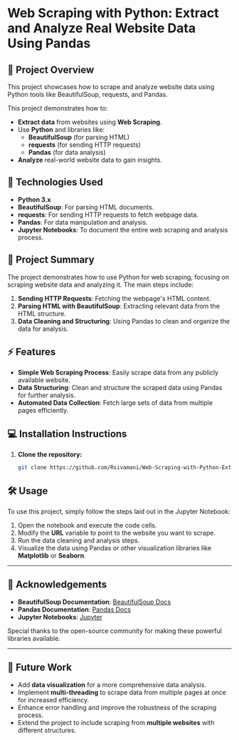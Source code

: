 # Web Scraping with Python: Extract and Analyze Real Website Data Using Pandas

## 🚀 Project Overview
This project showcases how to scrape and analyze website data using Python tools like BeautifulSoup, requests, and Pandas.

This project demonstrates how to:

- **Extract data** from websites using **Web Scraping**.
- Use **Python** and libraries like:
  - **BeautifulSoup** (for parsing HTML)
  - **requests** (for sending HTTP requests)
  - **Pandas** (for data analysis)
- **Analyze** real-world website data to gain insights.
  
## 🔧 Technologies Used

- **Python 3.x**
- **BeautifulSoup**: For parsing HTML documents.
- **requests**: For sending HTTP requests to fetch webpage data.
- **Pandas**: For data manipulation and analysis.
- **Jupyter Notebooks**: To document the entire web scraping and analysis process.


## 📝 Project Summary

The project demonstrates how to use Python for web scraping, focusing on scraping website data and analyzing it. The main steps include:

1. **Sending HTTP Requests**: Fetching the webpage's HTML content.
2. **Parsing HTML with BeautifulSoup**: Extracting relevant data from the HTML structure.
3. **Data Cleaning and Structuring**: Using Pandas to clean and organize the data for analysis.

## ⚡ Features

- **Simple Web Scraping Process**:
   Easily scrape data from any publicly available website.
- **Data Structuring**:
  Clean and structure the scraped data using Pandas for further analysis.
- **Automated Data Collection**:
  Fetch large sets of data from multiple pages efficiently.

## 💻 Installation Instructions

1. **Clone the repository:**
   ```bash
   git clone https://github.com/Rsivamani/Web-Scraping-with-Python-Extract-and-Analyze-Real-Website-Data-Using-Pandas.git
## 🛠 Usage

To use this project, simply follow the steps laid out in the Jupyter Notebook:

1. Open the notebook and execute the code cells.
2. Modify the **URL** variable to point to the website you want to scrape.
3. Run the data cleaning and analysis steps.
4. Visualize the data using Pandas or other visualization libraries like **Matplotlib** or **Seaborn**.

---

## 🙌 Acknowledgements

- **BeautifulSoup Documentation**: [BeautifulSoup Docs](https://www.crummy.com/software/BeautifulSoup/bs4/doc/)
- **Pandas Documentation**: [Pandas Docs](https://pandas.pydata.org/)
- **Jupyter Notebooks**: [Jupyter](https://jupyter.org/)

Special thanks to the open-source community for making these powerful libraries available.

---

## 🚀 Future Work

- Add **data visualization** for a more comprehensive data analysis.
- Implement **multi-threading** to scrape data from multiple pages at once for increased efficiency.
- Enhance error handling and improve the robustness of the scraping process.
- Extend the project to include scraping from **multiple websites** with different structures.

   
